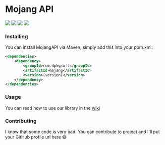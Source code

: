 # Mojang API

![](https://img.shields.io/github/stars/dpkgsoft/mojang.svg) 
![](https://img.shields.io/github/forks/dpkgsoft/mojang.svg)
![](https://img.shields.io/github/issues/dpkgsoft/mojang.svg)
![](https://img.shields.io/maven-central/v/com.dpkgsoft/mojang?label=Maven)

### Installing
You can install MojangAPI via Maven, simply add this into your pom.xml:
```xml
<dependencies>
    <dependency>
        <groupId>com.dpkgsoft</groupId>
        <artifactId>mojang</artifactId>
        <version>(version)</version>
    </dependency>
</dependencies>
```

### Usage
You can read how to use our library in the [wiki](https://github.com/dpkgsoft/mojang/wiki)

### Contributing
I know that some code is very bad. You can contribute to project and I'll put
your GitHub profile url here :smile:
